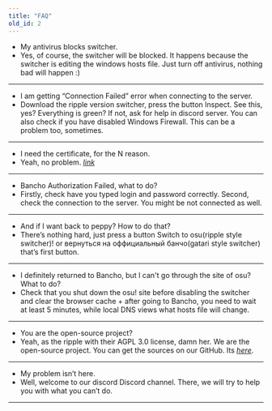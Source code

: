 ```yaml
---
title: "FAQ"
old_id: 2
---
```

 - My antivirus blocks switcher.
 - Yes, of course, the switcher will be blocked. It happens because the
   switcher is editing the windows hosts file. Just turn off antivirus,
   nothing bad will happen :)
---
 - I am getting “Connection Failed” error when connecting to the server.
 - Download the ripple version switcher, press the button Inspect. See
   this, yes? Everything is green? If not, ask for help in discord
   server. You can also check if you have disabled Windows Firewall.
   This can be a problem too, sometimes.
---
 - I need the certificate, for the N reason.
 - Yeah, no problem. [*link*](https://katori.fun/static/cert.crt)
---
 - Bancho Authorization Failed, what to do?
 - Firstly, check have you typed login and password correctly. Second,
   check the connection to the server. You might be not connected as
   well.
 ---  
 - And if I want back to peppy? How to do that?
 - There’s nothing hard, just press a button Switch to osu(ripple style
   switcher)! or вернуться на оффициальный банчо(gatari style switcher)
   that’s first button.
---
 - I definitely returned to Bancho, but I can't go through the site of
   osu? What to do?
 - Check that you shut down the osu! site before disabling the switcher
   and clear the browser cache + after going to Bancho, you need to wait
   at least 5 minutes, while local DNS views what hosts file will
   change.
---
 - You are the open-source project?
 - Yeah, as the ripple with their AGPL 3.0 license, damn her. We are the
   open-source project. You can get the sources on our GitHub. Its
  [*here*](https://github.com/osukatori).
---
 - My problem isn’t here.
 - Well, welcome to our discord Discord channel. There, we will try to
   help you with what you can’t do.
---
